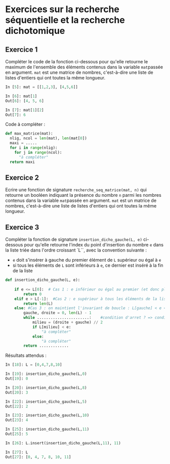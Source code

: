 # Exercices sur la recherche séquentielle et la recherche dichotomique

## Exercice 1

Compléter le code de la fonction ci-dessous pour qu'elle retourne le maximum de l'ensemble des éléments contenus dans la variable `mat`passée en argument. `mat` est une matrice de nombres, c'est-à-dire une  liste de  listes d'entiers qui ont toutes la  même longueur.

~~~python
In [5]: mat = [[1,2,3], [4,5,6]]

In [6]: mat[1]
Out[6]: [4, 5, 6]

In [7]: mat[1][2]
Out[7]: 6
~~~

Code à compléter :

~~~python
def max_matrice(mat):
  nlig, ncol = len(mat), len(mat[0])
  maxi = .....
  for i in range(nlig):
    for j in range(ncol):
      "à compléter"
  return maxi
~~~


## Exercice 2

Ecrire une fonction de signature  `recherche_seq_matrice(mat, n)` qui retourne un booléen indiquant la présence du nombre  `n` parmi les nombres  contenus dans la variable `mat`passée en argument. `mat` est un matrice de nombres, c'est-à-dire une  liste de  listes d'entiers qui ont toutes la  même longueur.


## Exercice 3

Compléter la fonction de signature `insertion_dicho_gauche(L, e)` ci-dessous pour qu'elle retourne l'index du point d'insertion du nombre `e` dans la liste triée dans l'ordre croissant `L``, avec la convention suivante : 

* `e` doit s'insérer à gauche du premier élément de `L` supérieur ou égal à `e`
* si tous les éléments de `L` sont inférieurs à `e`, ce dernier est inséré à la fin de la liste

~~~python
def insertion_dicho_gauche(L, e):
     
    if e <= L[0]:  # Cas 1 : e inférieur ou égal au premier (et donc plus petit) élément de la liste
        return 0
    elif e > L[-1]:  #Cas 2 : e supérieur à tous les éléments de la liste 
        return len(L)
    else: #Cas 3 : on maintient l'invariant de boucle : L[gauche] < e <= L[droite]
        gauche, droite = 0, len(L) - 1
        while .......................:    #condition d'arret ? => condition d'entrée de boucle 
            milieu = (droite + gauche) // 2
            if L[milieu] < e:
                "à compléter"
            else:
                "à compléter"
        return .............
 ~~~
 
 Résultats attendus :
 
 ~~~python 
In [18]: L = [0,4,7,8,10]

In [19]: insertion_dicho_gauche(L,0) 
Out[19]: 0

In [20]: insertion_dicho_gauche(L,8) 
Out[20]: 3

In [22]: insertion_dicho_gauche(L,5) 
Out[22]: 2

In [23]: insertion_dicho_gauche(L,10) 
Out[23]: 4

In [25]: insertion_dicho_gauche(L,11) 
Out[25]: 5

In [26]: L.insert(insertion_dicho_gauche(L,11), 11)

In [27]: L
Out[27]: [0, 4, 7, 8, 10, 11] 
~~~
